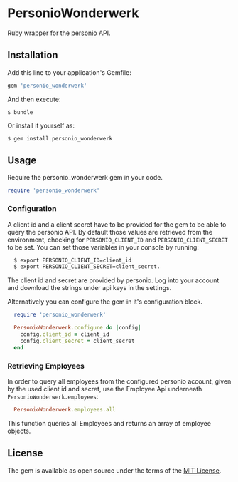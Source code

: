 # PersonioWonderwerk

Ruby wrapper for the [personio](https://www.personio.de/) API.

## Installation

Add this line to your application's Gemfile:

```ruby
gem 'personio_wonderwerk'
```

And then execute:

    $ bundle

Or install it yourself as:

    $ gem install personio_wonderwerk

## Usage

Require the personio_wonderwerk gem in your code.

```ruby
require 'personio_wonderwerk'
```

### Configuration

A client id and a client secret have to be provided for the gem to be able to
query the personio API. By default those values are retrieved from the
environment, checking for `PERSONIO_CLIENT_ID` and `PERSONIO_CLIENT_SECRET` to
be set. You can set those variables in your console by running:

```bash
  $ export PERSONIO_CLIENT_ID=client_id
  $ export PERSONIO_CLIENT_SECRET=client_secret.
```

The client id and secret are provided by personio. Log into your account
and download the strings under api keys in the settings.

Alternatively you can configure the gem in it's configuration block.

```ruby
  require 'personio_wonderwerk'

  PersonioWonderwerk.configure do |config|
    config.client_id = client_id
    config.client_secret = client_secret
  end
```

### Retrieving Employees

In order to query all employees from the configured personio account, given by
the used client id and secret, use the Employee Api underneath
`PersonioWonderwerk.employees`:

```ruby
  PersonioWonderwerk.employees.all
```

This function queries all Employees and returns an array of employee objects.

## License

The gem is available as open source under the terms of the [MIT License](http://opensource.org/licenses/MIT).
